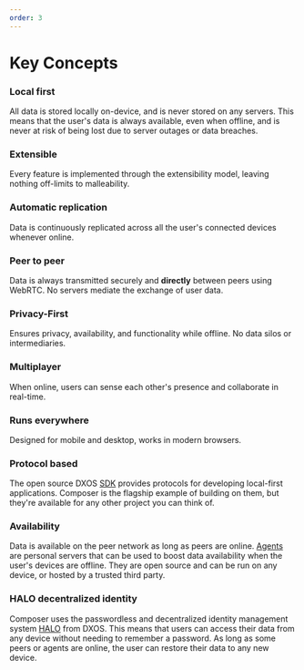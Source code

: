 ```yaml
---
order: 3
---
```


# Key Concepts

### Local first

All data is stored locally on-device, and is never stored on any servers. This means that the user's data is always available, even when offline, and is never at risk of being lost due to server outages or data breaches.

### Extensible

Every feature is implemented through the extensibility model, leaving nothing off-limits to malleability.

### Automatic replication

Data is continuously replicated across all the user's connected devices whenever online.

### Peer to peer

Data is always transmitted securely and **directly** between peers using WebRTC. No servers mediate the exchange of user data.

### Privacy-First

Ensures privacy, availability, and functionality while offline. No data silos or intermediaries.

### Multiplayer

When online, users can sense each other's presence and collaborate in real-time.

### Runs everywhere

Designed for mobile and desktop, works in modern browsers.

### Protocol based

The open source DXOS [SDK](../guide/) provides protocols for developing local-first applications. Composer is the flagship example of building on them, but they're available for any other project you can think of.

### Availability

Data is available on the peer network as long as peers are online. [Agents](../guide/tooling/cli/agent.md) are personal servers that can be used to boost data availability when the user's devices are offline. They are open source and can be run on any device, or hosted by a trusted third party.

### HALO decentralized identity

Composer uses the passwordless and decentralized identity management system [HALO](../guide/halo/) from DXOS. This means that users can access their data from any device without needing to remember a password. As long as some peers or agents are online, the user can restore their data to any new device.
